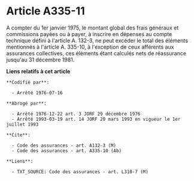 # Article A335-11

A compter du 1er janvier 1975, le montant global des frais généraux et commissions payées ou à payer, à inscrire en dépenses
au compte technique défini à l'article A. 132-3, ne peut excéder le total des éléments mentionnés à l'article A. 335-10, à
l'exception de ceux afférents aux assurances collectives, ces éléments étant calculés nets de réassurance jusqu'au 31
décembre 1981.

**Liens relatifs à cet article**

	**Codifié par**:

	  - Arrêté 1976-07-16

	**Abrogé par**:

	  - Arrêté 1976-12-22 art. 3 JORF 29 décembre 1976
	  - Arrêté 1993-03-19 art. 14 JORF 20 mars 1993 en vigueur le 1er juillet 1993

	**Cite**:

	  - Code des assurances - art. A132-3 (M)
	  - Code des assurances - art. A335-10 (Ab)

	**Liens**:

	  - TXT_SOURCE: Code des assurances - art. L310-7 (M)
